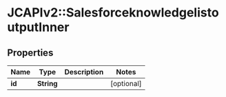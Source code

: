 # JCAPIv2::SalesforceknowledgelistoutputInner

## Properties
Name | Type | Description | Notes
------------ | ------------- | ------------- | -------------
**id** | **String** |  | [optional] 


